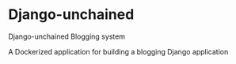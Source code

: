 # Django-unchained
Django-unchained Blogging system

A Dockerized application for building a blogging Django application
